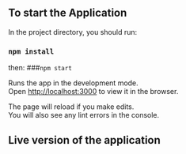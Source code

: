 ## To start the Application

In the project directory, you should run:

### `npm install`

then:
###`npm start`

Runs the app in the development mode.<br />
Open [http://localhost:3000](http://localhost:3000) to view it in the browser.

The page will reload if you make edits.<br />
You will also see any lint errors in the console.

## Live version of the application

###
